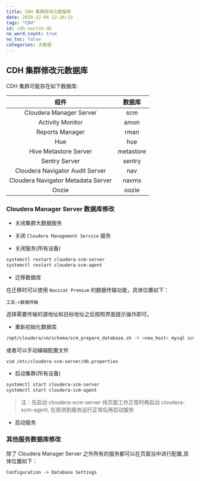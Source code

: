 ```yaml
---
title: CDH 集群修改元数据库
date: 2020-12-04 22:26:13
tags: "CDH"
id: cdh-switch-db
no_word_count: true
no_toc: false
categories: 大数据
---
```


## CDH 集群修改元数据库

CDH 集群可能存在如下数据库:

|组件|数据库|
|:---:|:---:|
|Cloudera Manager Server|scm|
|Activity Monitor|amon|
|Reports Manager|rman|
|Hue|hue|
|Hive Metastore Server|metastore|
|Sentry Server|sentry|
|Cloudera Navigator Audit Server|nav|
|Cloudera Navigator Metadata Server|navms|
|Oozie|oozie|

### Cloudera Manager Server 数据库修改

- 关闭集群大数据服务

- 关闭 `Cloudera Management Service` 服务

- 关闭服务(所有设备)

```bash
systemctl restart cloudera-scm-server
systemctl restart cloudera-scm-agent
```

- 迁移数据库

在迁移时可以使用 `Navicat Premium` 的数据传输功能，具体位置如下：

```text
工具->数据传输
```

选择需要传输的源地址和目标地址之后按照界面提示操作即可。

- 重新初始化数据库

```bash
/opt/cloudera/cm/schema/scm_prepare_database.sh -h <new_host> mysql scm mariadb <password>
```

或者可以手动编辑配置文件

```bash
vim /etc/cloudera-scm-server/db.properties
```


- 启动集群(所有设备)

```bash
systemctl start cloudera-scm-server
systemctl start cloudera-scm-agent
```

> 注：先启动 cloudera-scm-server 待页面工作正常时再启动 cloudera-scm-agent, 在观测到服务运行正常后再启动服务

- 启动服务

### 其他服务数据库修改

除了 Cloudera Manager Server 之外所有的服务都可以在页面当中进行配置,具体位置如下：

```text
Configuration -> Database Settings
```
